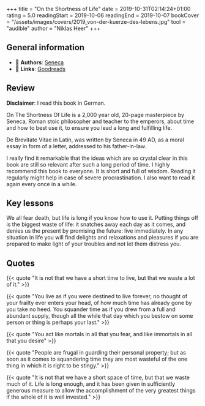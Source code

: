 +++
title = "On the Shortness of Life"
date = 2019-10-31T02:14:24+01:00
rating = 5.0
readingStart = 2019-10-06
readingEnd = 2019-10-07
bookCover = "/assets/images/covers/2019_von-der-kuerze-des-lebens.jpg"
tool = "audible"
author = "Niklas Heer"
+++

## General information

- :bust_in_silhouette: **Authors**: [Seneca](https://en.wikipedia.org/wiki/Seneca_the_Younger)
- :link: **Links**: [Goodreads](https://www.goodreads.com/book/show/32818337-vom-gl-ckseligen-leben-von-der-k-rze-des-lebens)

## Review

**Disclaimer**: I read this book in German.

On The Shortness Of Life is a 2,000 year old, 20-page masterpiece by Seneca, Roman stoic philosopher and teacher to the emperors, about time and how to best use it, to ensure you lead a long and fulfilling life.

De Brevitate Vitae in Latin, was written by Seneca in 49 AD, as a moral essay in form of a letter, addressed to his father-in-law.

I really find it remarkable that the ideas which are so crystal clear in this book are still so relevant after such a long period of time.
I highly recommend this book to everyone. It is short and full of wisdom. Reading it regularly might help in case of severe procrastination. I also want to read it again every once in a while.

## Key lessons

We all fear death, but life is long if you know how to use it. Putting things off is the biggest waste of life: it snatches away each day as it comes, and denies us the present by promising the future: live immediately. In any situation in life you will find delights and relaxations and pleasures if you are prepared to make light of your troubles and not let them distress you.

## Quotes

{{< quote "It is not that we have a short time to live, but that we waste a lot of it." >}}

{{< quote "You live as if you were destined to live forever, no thought of your frailty ever enters your head, of how much time has already gone by you take no heed. You squander time as if you drew from a full and abundant supply, though all the while that day which you bestow on some person or thing is perhaps your last." >}}

{{< quote "You act like mortals in all that you fear, and like immortals in all that you desire" >}}

{{< quote "People are frugal in guarding their personal property; but as soon as it comes to squandering time they are most wasteful of the one thing in which it is right to be stingy." >}}

{{< quote "It is not that we have a short space of time, but that we waste much of it. Life is long enough, and it has been given in sufficiently generous measure to allow the accomplishment of the very greatest things if the whole of it is well invested." >}}
